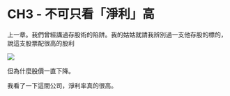 # CH3 - 不可只看「淨利」高

上一章。我們曾經講過存股術的陷阱。我的姑姑就請我辨別過一支他存股的標的，說這支股票配很高的股利

![](https://cln.sh/iKDH3Z+)

但為什麼股價一直下降。

我看了一下這間公司，淨利率真的很高。
